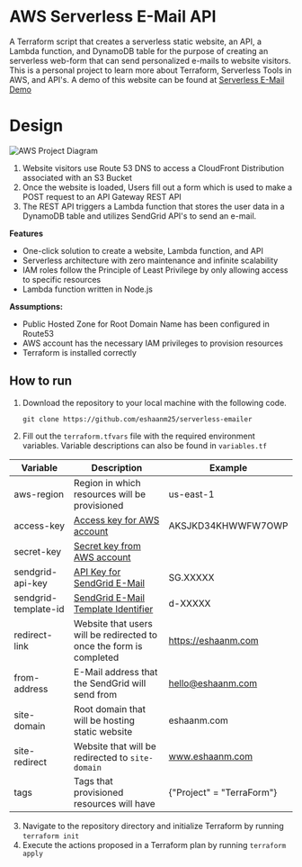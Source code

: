 ﻿# AWS Serverless E-Mail API
A Terraform script that creates a serverless static website, an API, a Lambda function, and DynamoDB table for the purpose of creating an serverless web-form that can send personalized e-mails to website visitors. This is a personal project to learn more about Terraform, Serverless Tools in AWS, and API's. A demo of this website can be found at [Serverless E-Mail Demo](https://serverless.eshaanm.com)
# Design
![AWS Project Diagram](https://disney.eshaanm.com/graph2.png)
1. Website visitors use Route 53 DNS to access a CloudFront Distribution associated with an S3 Bucket
2.  Once the website is loaded, Users fill out a form which is used to make a POST request to an API Gateway REST API
3. The REST API triggers a Lambda function that stores the user data in a DynamoDB table and utilizes SendGrid API's to send an e-mail.

**Features**

 - One-click solution to create a  website, Lambda function, and API
 - Serverless architecture with zero maintenance and infinite scalability
 - IAM roles follow the Principle of Least Privilege by only allowing access to specific resources
 - Lambda function written in Node.js 

**Assumptions:**

 - Public Hosted Zone for Root Domain Name has been configured in Route53
 - AWS account has the necessary IAM privileges to provision resources
 - Terraform is installed correctly


## How to run 

1. Download the repository to your local machine with the following code.

    `git clone https://github.com/eshaanm25/serverless-emailer`
    
2. Fill out the `terraform.tfvars` file with the required environment variables. Variable descriptions can also be found in `variables.tf`

|       Variable         |Description                          |Example                         |
|----------------|-------------------------------|-----------------------------|
|aws-region|Region in which resources will be provisioned            |us-east-1            |
|access-key          |[Access key for AWS account](https://docs.aws.amazon.com/general/latest/gr/aws-sec-cred-types.html)             |AKSJKD34KHWWFW7OWP            |
|secret-key          |[Secret key from AWS account](https://docs.aws.amazon.com/general/latest/gr/aws-sec-cred-types.html)||
|sendgrid-api-key          |[API Key for SendGrid E-Mail](https://docs.sendgrid.com/for-developers/sending-email/api-getting-started#prerequisites-for-sending-your-first-email-with-the-sendgrid-api) |SG.XXXXX|
|sendgrid-template-id          |[SendGrid E-Mail Template Identifier](https://docs.sendgrid.com/ui/sending-email/how-to-send-an-email-with-dynamic-transactional-templates) |d-XXXXX|
|redirect-link          |Website that users will be redirected to once the form is completed|https://eshaanm.com|
|from-address        |E-Mail address that the SendGrid will send from|hello@eshaanm.com|
|site-domain       |Root domain that will be hosting static website|eshaanm.com|
|site-redirect       |Website that will be redirected to `site-domain`|www.eshaanm.com|
|tags|Tags that provisioned resources will have|{"Project" = "TerraForm"}|

3. Navigate to the repository directory and initialize Terraform by running `terraform init`
4. Execute the actions proposed in a Terraform plan by running `terraform apply`


